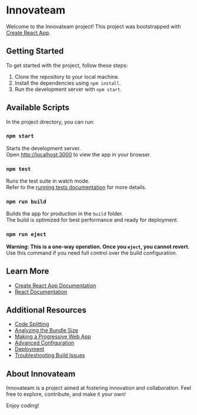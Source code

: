 # Innovateam

Welcome to the Innovateam project! This project was bootstrapped with [Create React App](https://github.com/facebook/create-react-app).

## Getting Started

To get started with the project, follow these steps:

1. Clone the repository to your local machine.
2. Install the dependencies using `npm install`.
3. Run the development server with `npm start`.

## Available Scripts

In the project directory, you can run:

### `npm start`

Starts the development server.\
Open [http://localhost:3000](http://localhost:3000) to view the app in your browser.

### `npm test`

Runs the test suite in watch mode.\
Refer to the [running tests documentation](https://facebook.github.io/create-react-app/docs/running-tests) for more details.

### `npm run build`

Builds the app for production in the `build` folder.\
The build is optimized for best performance and ready for deployment.

### `npm run eject`

**Warning: This is a one-way operation. Once you `eject`, you cannot revert.**\
Use this command if you need full control over the build configuration.

## Learn More

- [Create React App Documentation](https://facebook.github.io/create-react-app/docs/getting-started)
- [React Documentation](https://reactjs.org/)

## Additional Resources

- [Code Splitting](https://facebook.github.io/create-react-app/docs/code-splitting)
- [Analyzing the Bundle Size](https://facebook.github.io/create-react-app/docs/analyzing-the-bundle-size)
- [Making a Progressive Web App](https://facebook.github.io/create-react-app/docs/making-a-progressive-web-app)
- [Advanced Configuration](https://facebook.github.io/create-react-app/docs/advanced-configuration)
- [Deployment](https://facebook.github.io/create-react-app/docs/deployment)
- [Troubleshooting Build Issues](https://facebook.github.io/create-react-app/docs/troubleshooting#npm-run-build-fails-to-minify)

## About Innovateam

Innovateam is a project aimed at fostering innovation and collaboration. Feel free to explore, contribute, and make it your own!

Enjoy coding!
